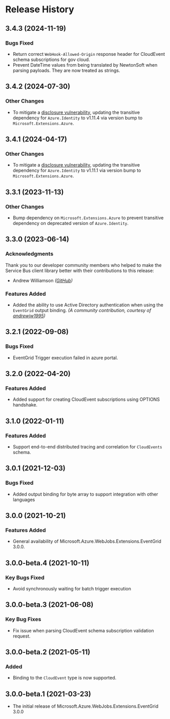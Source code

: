 # Release History

## 3.4.3 (2024-11-19)

### Bugs Fixed

- Return correct `WebHook-Allowed-Origin` response header for CloudEvent schema subscriptions for gov cloud.
- Prevent DateTime values from being translated by NewtonSoft when parsing payloads. They are now treated as strings.

## 3.4.2 (2024-07-30)

### Other Changes

- To mitigate a [disclosure vulnerability](https://github.com/advisories/GHSA-m5vv-6r4h-3vj9), updating the transitive dependency for `Azure.Identity` to v1.11.4 via version bump to `Microsoft.Extensions.Azure`.

## 3.4.1 (2024-04-17)

### Other Changes

- To mitigate a [disclosure vulnerability](https://github.com/advisories/GHSA-wvxc-855f-jvrv), updating the transitive dependency for `Azure.Identity` to v1.11.1 via version bump to `Microsoft.Extensions.Azure`.

## 3.3.1 (2023-11-13)

### Other Changes

- Bump dependency on `Microsoft.Extensions.Azure` to prevent transitive dependency on deprecated version of `Azure.Identity`.

## 3.3.0 (2023-06-14)

### Acknowledgments
Thank you to our developer community members who helped to make the Service Bus client library better with their contributions to this release:

- Andrew Williamson  _([GitHub](https://github.com/andrewjw1995))_

### Features Added

- Added the ability to use Active Directory authentication when using the `EventGrid` output binding. _(A community contribution, courtesy of [andrewjw1995](https://github.com/andrewjw1995))_

## 3.2.1 (2022-09-08)

### Bugs Fixed

- EventGrid Trigger execution failed in azure portal.

## 3.2.0 (2022-04-20)

### Features Added

- Added support for creating CloudEvent subscriptions using OPTIONS handshake.

## 3.1.0 (2022-01-11)

### Features Added

- Support end-to-end distributed tracing and correlation for `CloudEvents` schema.

## 3.0.1 (2021-12-03)

### Bugs Fixed

- Added output binding for byte array to support integration with other languages

## 3.0.0 (2021-10-21)

### Features Added

- General availability of Microsoft.Azure.WebJobs.Extensions.EventGrid 3.0.0.

## 3.0.0-beta.4 (2021-10-11)

### Key Bugs Fixed

- Avoid synchronously waiting for batch trigger execution

## 3.0.0-beta.3 (2021-06-08)

### Key Bug Fixes

- Fix issue when parsing CloudEvent schema subscription validation request.

## 3.0.0-beta.2 (2021-05-11)

### Added

- Binding to the `CloudEvent` type is now supported.

## 3.0.0-beta.1 (2021-03-23)

- The initial release of Microsoft.Azure.WebJobs.Extensions.EventGrid 3.0.0
